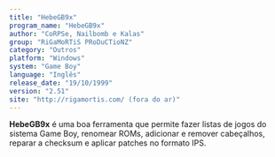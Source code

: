 ```yaml
---
title: "HebeGB9x"
program_name: "HebeGB9x"
author: "CoRPSe, Nailbomb e Kalas"
group: "RiGaMoRTiS PRoDuCTioNZ"
category: "Outros"
platform: "Windows"
system: "Game Boy"
language: "Inglês"
release_date: "19/10/1999"
version: "2.51"
site: "http://rigamortis.com/ (fora do ar)"
---
```

<b>HebeGB9x</b> é uma boa ferramenta que permite fazer listas de jogos do sistema Game Boy, renomear ROMs, adicionar e remover cabeçalhos, reparar a checksum e aplicar patches no formato IPS.
